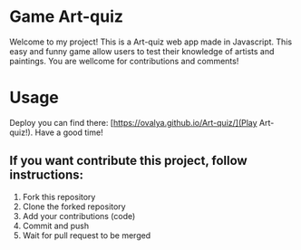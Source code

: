 # Game Art-quiz

Welcome to my project! This is a Art-quiz web app made in Javascript. This easy and funny game allow users to test their knowledge of artists and paintings. You are wellcome for contributions and comments!

# Usage

Deploy you can find there: [https://ovalya.github.io/Art-quiz/](Play Art-quiz!).
Have a good time!

## If you want contribute this project, follow instructions:

1. Fork this repository
2. Clone the forked repository
3. Add your contributions (code)
4. Commit and push
4. Wait for pull request to be merged
